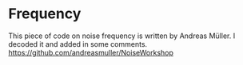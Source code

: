 # Frequency
This piece of code on noise frequency is written by Andreas Müller. 
I decoded it and added in some comments. 
https://github.com/andreasmuller/NoiseWorkshop
